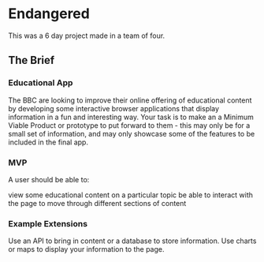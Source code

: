 # Endangered
This was a 6 day project made in a team of four.


## The Brief
### Educational App
The BBC are looking to improve their online offering of educational content by developing some interactive browser applications that display information in a fun and interesting way. Your task is to make an a Minimum Viable Product or prototype to put forward to them - this may only be for a small set of information, and may only showcase some of the features to be included in the final app.

### MVP
A user should be able to:

view some educational content on a particular topic
be able to interact with the page to move through different sections of content

### Example Extensions
Use an API to bring in content or a database to store information.
Use charts or maps to display your information to the page.
